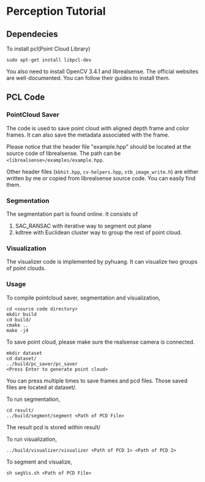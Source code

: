 # Perception Tutorial
## Dependecies
To install pcl(Point Cloud Library)
```
sudo apt-get install libpcl-dev
```

You also need to install OpenCV 3.4.1 and librealsense. The official websites are well-documented. You can follow their guides to install them.
## PCL Code
### PointCloud Saver
The code is used to save point cloud with aligned depth frame and color frames. It can also save the metadata associated with the frame.

Please notice that the header file "example.hpp" should be located at the source code of librealsense. The path can be `<librealsense>/examples/example.hpp`.

Other header files (`kbhit.hpp`, `cv-helpers.hpp`, `stb_image_write.h`) are either written by me or copied from librealsense source code. You can easily find them.
### Segmentation
The segmentation part is found online. It consists of 
1. SAC_RANSAC with iterative way to segment out plane
2. kdtree with Euclidean cluster way to group the rest of point cloud.

### Visualization
The visualizer code is implemented by pyhuang. It can visualize two groups of point clouds. 

### Usage
To compile pointcloud saver, segmentation and visualization,
```
cd <source code directory>
mkdir build 
cd build/
cmake ..
make -j4
```

To save point cloud, please make sure the realsense camera is connected.
```
mkdir dataset
cd dataset/
../build/pc_saver/pc_saver
<Press Enter to generate point cloud>
```
You can press multiple times to save frames and pcd files. Those saved files are located at dataset/.


To run segmentation, 
```
cd result/
../build/segment/segment <Path of PCD File>
```
The result pcd is stored within result/


To run visualization,
```
../build/visualizer/visualizer <Path of PCD 1> <Path of PCD 2>
```

To segment and visualize,
```
sh segVis.sh <Path of PCD File>
```

